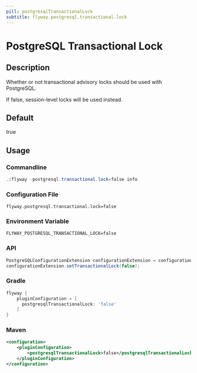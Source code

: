 ```yaml
---
pill: postgresqlTransactionalLock
subtitle: flyway.postgresql.transactional.lock
---
```


# PostgreSQL Transactional Lock

## Description
Whether or not transactional advisory locks should be used with PostgreSQL.

If false, session-level locks will be used instead.

## Default
true

## Usage

### Commandline
```powershell
./flyway -postgresql.transactional.lock=false info
```

### Configuration File
```properties
flyway.postgresql.transactional.lock=false
```

### Environment Variable
```properties
FLYWAY_POSTGRESQL_TRANSACTIONAL_LOCK=false
```

### API
```java
PostgreSQLConfigurationExtension configurationExtension = configuration.getPluginRegister().getPlugin(PostgreSQLConfigurationExtension.class)
configurationExtension.setTransactionalLock(false);
```

### Gradle
```groovy
flyway {
    pluginConfiguration = [
      postgresqlTransactionalLock: 'false'
    ]
}
```

### Maven
```xml
<configuration>
    <pluginConfiguration>
        <postgresqlTransactionalLock>false</postgresqlTransactionalLock>
    </pluginConfiguration>
</configuration>
```
